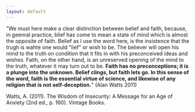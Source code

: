 ```yaml
---
layout: default
---
```

"We must here make a clear distinction between belief and faith, because, in geenral practice, blief has come to mean a state of mind which is almost the opposite of faith. Belief as I use the word here, is the insistence that the trugh is wahte one would "lief" or wish to be. The believer will open his mind to the truth on condition that it fits in with his preconceived ideas and wishes. Faith, on the other hand, is an unreserved opening of the mind to the truth, whatever it may turn out to be. **Faith has no preconceptions; it is a plunge into the unknown. Belief clings, but faith lets go. In this sense of the word, faith is the essential virtue of science, and likewise of any religion that is not self-deception.**" (Alan Watts 2011)



Watts, A. (2011). The Wisdom of Insecurity: A Message for an Age of Anxiety (2nd ed., p. 160). Vintage Books.